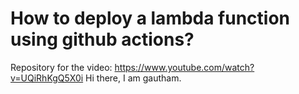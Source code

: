 # How to deploy a lambda function using github actions?

Repository for the video: https://www.youtube.com/watch?v=UQiRhKgQ5X0i
Hi there, I am gautham.
